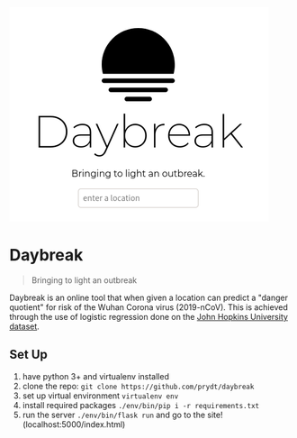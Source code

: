 ![Image of Daybreak](image.png)
# Daybreak

> Bringing to light an outbreak

Daybreak is an online tool that when given a location can predict a "danger quotient" for risk of the Wuhan Corona virus (2019-nCoV). This is achieved through the use of logistic regression done on the [John Hopkins University dataset](https://www.kaggle.com/brendaso/2019-coronavirus-dataset-01212020-01262020).

## Set Up

1. have python 3+ and virtualenv installed
2. clone the repo: `git clone https://github.com/prydt/daybreak`
3. set up virtual environment `virtualenv env`
4. install required packages `./env/bin/pip i -r requirements.txt`
5. run the server `./env/bin/flask run` and go to the site! (localhost:5000/index.html)
